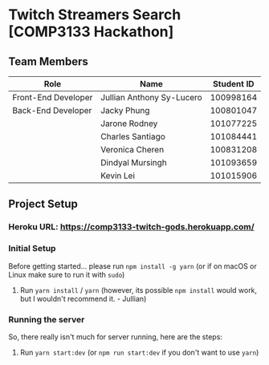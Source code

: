 # Twitch Streamers Search [COMP3133 Hackathon]
## Team Members
| Role | Name | Student ID |
| -------- | -------- | -------- |
| Front-End Developer  | Jullian Anthony Sy-Lucero  | 100998164 |
| Back-End Developer | Jacky Phung | 100801047 |
| | Jarone Rodney | 101077225 |
| | Charles Santiago | 101084441 |
| | Veronica Cheren | 100831208 |
| | Dindyal Mursingh | 101093659 |
| | Kevin Lei | 101015906 |
## Project Setup
### Heroku URL: https://comp3133-twitch-gods.herokuapp.com/
### Initial Setup
Before getting started... please run `npm install -g yarn` (or if on macOS or Linux make sure to run it with `sudo`)
1. Run `yarn install` / `yarn` (however, its possible `npm install` would work, but I wouldn't recommend it. - Jullian)
### Running the server
So, there really isn't much for server running, here are the steps:
1. Run `yarn start:dev` (or `npm run start:dev` if you don't want to use `yarn`)